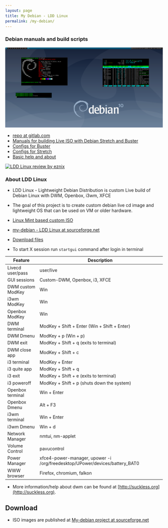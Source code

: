 ```yaml
---
layout: page
title: My Debian - LDD Linux
permalink: /my-debian/
---
```


### Debian manuals and build scripts

![Debian Buster DWM screenshot](/assets/images/debian-buster-dwm-scrot.png)
* [repo at gitlab.com](https://gitlab.com/jacekkowalczyk82/my-debian)
* [Manuals for building Live ISO with Debian Stretch and Buster](https://gitlab.com/jacekkowalczyk82/my-debian/blob/master/debian-stable-readme.md)
* [Configs for Buster](https://gitlab.com/jacekkowalczyk82/my-debian/tree/master/live-build-buster/config)
* [Configs for Stretch](https://gitlab.com/jacekkowalczyk82/my-debian/tree/master/live-build-stretch/config)
* [Basic help and about](https://gitlab.com/jacekkowalczyk82/my-debian/blob/master/live-build-buster/about.md)

[![LDD Linux review by eznix](https://img.youtube.com/vi/41qfbof_0nQ/0.jpg)](https://www.youtube.com/watch?v=41qfbof_0nQ)

### About LDD Linux 

* LDD Linux - Lightweight Debian Distribution is custom Live build of Debian Linux with DWM, Openbox, i3wm, XFCE 
* The goal of this project is to create custom debian live cd image and lightweight OS that can be used on VM or older hardware. 
* [Linux Mint based custom ISO](https://sourceforge.net/projects/my-debian/files/my-mint-dwm-openbox-i3-xfce/)

* [my-debian - LDD Linux at sourceforge.net](https://sourceforge.net/projects/my-debian/)
* [Download files](https://sourceforge.net/projects/my-debian/files/live-buster-dwm-openbox-i3-xfce/)
* To start X session run `startgui` command after login in terminal 



|Feature           |Description                                                                         |
|------------------|------------------------------------------------------------------------------------|
|Livecd user/pass  |user/live                                                                           |
|GUI sessions      |Custom-DWM, Openbox, i3, XFCE                                                       |
|DWM custom ModKey |Win                                                                                 |
|i3wm ModKey       |Win                                                                                 |
|Openbox ModKey    |Win                                                                                 |
|DWM terminal      |ModKey + Shift + Enter (Win + Shift + Enter)                                        |
|DWM Dmenu         |ModKey + p (Win + p)                                                                |
|DWM exit          |ModKey + Shift + q (exits to terminal)                                              |
|DWM close app     |ModKey + Shift + c                                                                  |
|i3 terminal       |ModKey + Enter                                                                      |
|i3 quite app      |ModKey + Shift + q                                                                  |
|i3 exit           |ModKey + Shift + e (exits to terminal)                                              |
|i3 poweroff       |ModKey + Shift + p (shuts down the system)                                          |
|Openbox terminal  |Win + Enter                                                                         |
|Openbox Dmenu     |Alt + F3                                                                            |
|i3wm terminal     |Win + Enter                                                                         |
|i3wm Dmenu        |Win + d                                                                             |
|Network Manager   |nmtui, nm-applet                                                                    |
|Volume Control    |pavucontrol                                                                         |
|Power Manager     |xfce4-power-manager, upower -i /org/freedesktop/UPower/devices/battery_BAT0         |
|WWW browser       |Firefox, chromium, falkon                                                           |


* More information/help about dwm can be found at [http://suckless.org](http://suckless.org).



## Download

* ISO images are published at [My-debian project at sourceforge.net](https://sourceforge.net/projects/my-debian/files/live-buster-dwm-openbox-i3-xfce/)





